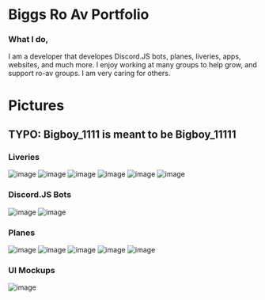 # Biggs Ro Av Portfolio

### What I do,
I am a developer that developes Discord.JS bots, planes, liveries, apps, websites, and much more.
I enjoy working at many groups to help grow, and support ro-av groups. I am very caring for others.

# Pictures
## TYPO: Bigboy_1111 is meant to be Bigboy_11111


### Liveries

![image](https://user-images.githubusercontent.com/79596269/121393981-e306af00-c91e-11eb-8305-13814773d90a.png)
![image](https://user-images.githubusercontent.com/79596269/121394001-e9952680-c91e-11eb-9829-cf9877a340ff.png)
![image](https://user-images.githubusercontent.com/79596269/121394020-ee59da80-c91e-11eb-9eff-7ef775b02008.png)
![image](https://user-images.githubusercontent.com/79596269/121394034-f285f800-c91e-11eb-94a8-e36af3f523be.png)
![image](https://user-images.githubusercontent.com/79596269/121394052-f6197f00-c91e-11eb-9518-d38efbd99544.png)
![image](https://user-images.githubusercontent.com/79596269/121394194-18ab9800-c91f-11eb-920c-cf2fc869dcc8.png)


### Discord.JS Bots

![image](https://user-images.githubusercontent.com/79596269/121394731-a12a3880-c91f-11eb-9be7-6e46d0551e81.png)
![image](https://user-images.githubusercontent.com/79596269/121394923-d898e500-c91f-11eb-85a7-7cbbd9916a69.png)

### Planes

![image](https://user-images.githubusercontent.com/79596269/121395176-1d248080-c920-11eb-881e-ceb5621a2c08.png)
![image](https://user-images.githubusercontent.com/79596269/121395232-32011400-c920-11eb-93b4-f73979b86765.png)
![image](https://user-images.githubusercontent.com/79596269/121395316-480ed480-c920-11eb-9af7-610b6d4d580f.png)
![image](https://user-images.githubusercontent.com/79596269/121395360-56f58700-c920-11eb-8d2f-49d734d43711.png)
![image](https://user-images.githubusercontent.com/79596269/121395480-7ab8cd00-c920-11eb-90d0-70f9a1796a4d.png)

### UI Mockups

![image](https://user-images.githubusercontent.com/79596269/121396171-1b0ef180-c921-11eb-850c-ae3bbcd2aebf.png)
